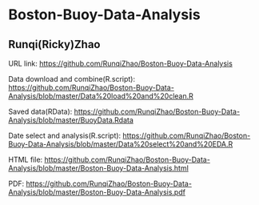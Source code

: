 # Boston-Buoy-Data-Analysis 
## Runqi(Ricky)Zhao
URL link: https://github.com/RunqiZhao/Boston-Buoy-Data-Analysis

Data download and combine(R.script): https://github.com/RunqiZhao/Boston-Buoy-Data-Analysis/blob/master/Data%20load%20and%20clean.R

Saved data(RData):  https://github.com/RunqiZhao/Boston-Buoy-Data-Analysis/blob/master/BuoyData.Rdata

Date select and analysis(R.script): https://github.com/RunqiZhao/Boston-Buoy-Data-Analysis/blob/master/Data%20select%20and%20EDA.R

HTML file: https://github.com/RunqiZhao/Boston-Buoy-Data-Analysis/blob/master/Boston-Buoy-Data-Analysis.html

PDF: https://github.com/RunqiZhao/Boston-Buoy-Data-Analysis/blob/master/Boston-Buoy-Data-Analysis.pdf
